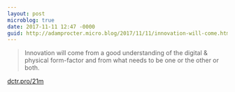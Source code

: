 ```yaml
---
layout: post
microblog: true
date: 2017-11-11 12:47 -0000
guid: http://adamprocter.micro.blog/2017/11/11/innovation-will-come.html
---
```

> Innovation will come from a good understanding of the digital & physical form-factor and from what needs to be one or the other or both.

[dctr.pro/21m](http://dctr.pro/21m)
